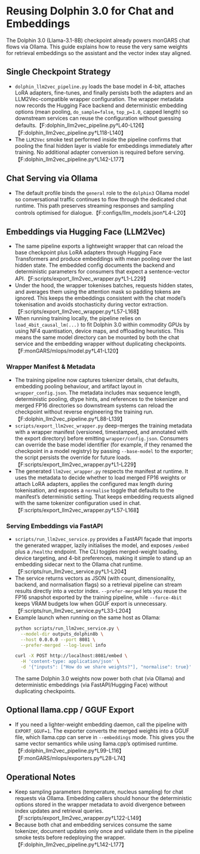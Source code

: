# Reusing Dolphin 3.0 for Chat and Embeddings

The Dolphin 3.0 (Llama-3.1-8B) checkpoint already powers monGARS chat flows via
Ollama. This guide explains how to reuse the very same weights for retrieval
embeddings so the assistant and the vector index stay aligned.

## Single Checkpoint Strategy
- `dolphin_llm2vec_pipeline.py` loads the base model in 4-bit, attaches LoRA
  adapters, fine-tunes, and finally persists both the adapters and an
  LLM2Vec-compatible wrapper configuration. The wrapper metadata now records the
  Hugging Face backend and deterministic embedding options (mean pooling,
  `do_sample=false`, `top_p=1.0`, capped length) so downstream services can
  reuse the configuration without guessing defaults.【F:dolphin_llm2vec_pipeline.py†L40-L126】【F:dolphin_llm2vec_pipeline.py†L118-L140】
- The `LLM2Vec` smoke test performed inside the pipeline confirms that pooling
  the final hidden layer is viable for embeddings immediately after training.
  No additional adapter conversion is required before serving.【F:dolphin_llm2vec_pipeline.py†L142-L177】

## Chat Serving via Ollama
- The default profile binds the `general` role to the `dolphin3` Ollama model so
  conversational traffic continues to flow through the dedicated chat runtime.
  This path preserves streaming responses and sampling controls optimised for
  dialogue.【F:configs/llm_models.json†L4-L20】

## Embeddings via Hugging Face (LLM2Vec)
- The same pipeline exports a lightweight wrapper that can reload the base
  checkpoint plus LoRA adapters through Hugging Face Transformers and produce
  embeddings with mean pooling over the last hidden state. The embedded config
  documents the backend and deterministic parameters for consumers that expect a
  sentence-vector API.【F:scripts/export_llm2vec_wrapper.py†L1-L229】
- Under the hood, the wrapper tokenises batches, requests hidden states, and
  averages them using the attention mask so padding tokens are ignored. This
  keeps the embeddings consistent with the chat model’s tokenisation and avoids
  stochasticity during vector extraction.【F:scripts/export_llm2vec_wrapper.py†L57-L168】
- When running training locally, the pipeline relies on
  `load_4bit_causal_lm(...)` to fit Dolphin 3.0 within commodity GPUs by using
  NF4 quantisation, device maps, and offloading heuristics. This means the same
  model directory can be mounted by both the chat service and the embedding
  wrapper without duplicating checkpoints.【F:monGARS/mlops/model.py†L41-L120】

### Wrapper Manifest & Metadata
- The training pipeline now captures tokenizer details, chat defaults, embedding
  pooling behaviour, and artifact layout in `wrapper_config.json`. The metadata
  includes max sequence length, deterministic pooling, dtype hints, and
  references to the tokenizer and merged FP16 directories so downstream systems
  can reload the checkpoint without reverse engineering the training run.【F:dolphin_llm2vec_pipeline.py†L88-L139】
- `scripts/export_llm2vec_wrapper.py` deep-merges the training metadata with a
  wrapper manifest (versioned, timestamped, and annotated with the export
  directory) before emitting `wrapper/config.json`. Consumers can override the
  base model identifier (for example, if they renamed the checkpoint in a model
  registry) by passing `--base-model` to the exporter; the script persists the
  override for future loads.【F:scripts/export_llm2vec_wrapper.py†L1-L229】
- The generated `llm2vec_wrapper.py` respects the manifest at runtime. It uses
  the metadata to decide whether to load merged FP16 weights or attach LoRA
  adapters, applies the configured max length during tokenisation, and exposes a
  `normalise` toggle that defaults to the manifest’s deterministic setting. That
  keeps embedding requests aligned with the same tokenizer configuration used in
  chat.【F:scripts/export_llm2vec_wrapper.py†L57-L168】

### Serving Embeddings via FastAPI
- `scripts/run_llm2vec_service.py` provides a FastAPI façade that imports the
  generated wrapper, lazily initialises the model, and exposes `/embed` plus a
  `/healthz` endpoint. The CLI toggles merged-weight loading, device targeting,
  and 4-bit preferences, making it simple to stand up an embedding sidecar next
  to the Ollama chat runtime.【F:scripts/run_llm2vec_service.py†L1-L204】
- The service returns vectors as JSON (with count, dimensionality, backend, and
  normalisation flags) so a retrieval pipeline can stream results directly into
  a vector index. `--prefer-merged` lets you reuse the FP16 snapshot exported by
  the training pipeline, while `--force-4bit` keeps VRAM budgets low when GGUF
  export is unnecessary.【F:scripts/run_llm2vec_service.py†L33-L204】
- Example launch when running on the same host as Ollama:
  ```bash
  python scripts/run_llm2vec_service.py \
    --model-dir outputs_dolphin8b \
    --host 0.0.0.0 --port 8081 \
    --prefer-merged --log-level info
  ```
  ```bash
  curl -X POST http://localhost:8081/embed \
    -H 'content-type: application/json' \
    -d '{"inputs": ["How do we share weights?"], "normalise": true}'
  ```
  The same Dolphin 3.0 weights now power both chat (via Ollama) and deterministic
  embeddings (via FastAPI/Hugging Face) without duplicating checkpoints.

## Optional llama.cpp / GGUF Export
- If you need a lighter-weight embedding daemon, call the pipeline with
  `EXPORT_GGUF=1`. The exporter converts the merged weights into a GGUF file,
  which llama.cpp can serve in `--embeddings` mode. This gives you the same
  vector semantics while using llama.cpp’s optimised runtime.【F:dolphin_llm2vec_pipeline.py†L99-L116】【F:monGARS/mlops/exporters.py†L28-L74】

## Operational Notes
- Keep sampling parameters (temperature, nucleus sampling) for chat requests via
  Ollama. Embedding callers should honour the deterministic options stored in
  the wrapper metadata to avoid divergence between index updates and retrieval
  queries.【F:scripts/export_llm2vec_wrapper.py†L122-L149】
- Because both chat and embedding services consume the same tokenizer, document
  updates only once and validate them in the pipeline smoke tests before
  redeploying the wrapper.【F:dolphin_llm2vec_pipeline.py†L142-L177】
